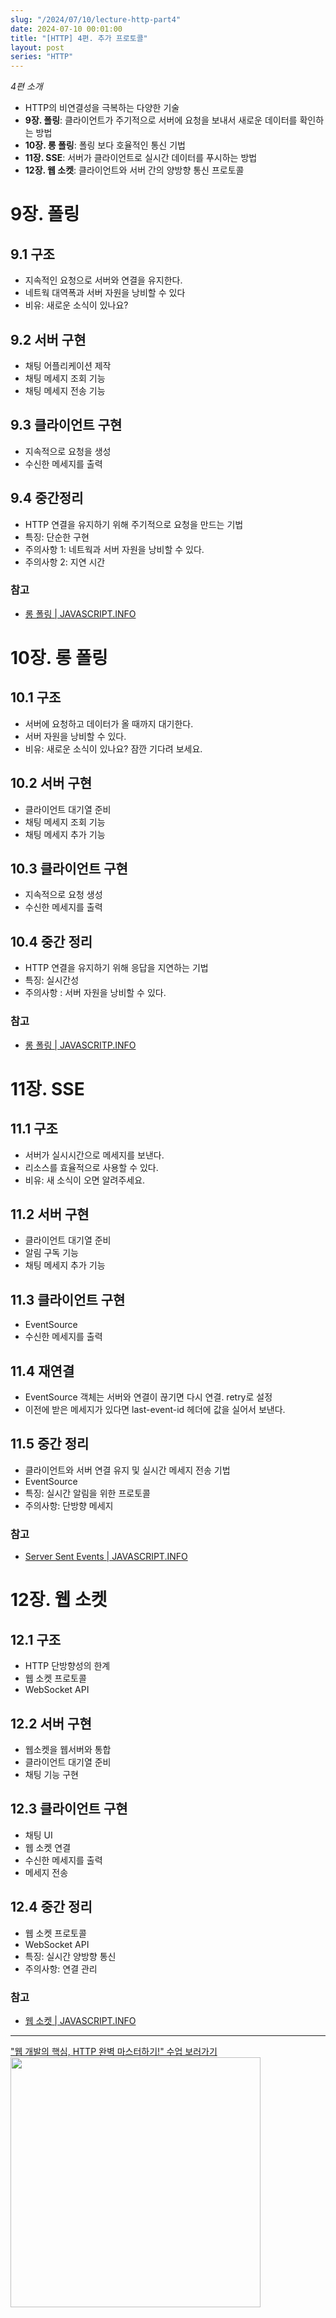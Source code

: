 ```yaml
---
slug: "/2024/07/10/lecture-http-part4"
date: 2024-07-10 00:01:00
title: "[HTTP] 4편. 추가 프로토콜"
layout: post
series: "HTTP"
---
```


_4편 소개_

- HTTP의 비연결성을 극복하는 다양한 기술
- **9장. 폴링**: 클라이언트가 주기적으로 서버에 요청을 보내서 새로운 데이터를 확인하는 방법
- **10장. 롱 폴링**: 폴링 보다 호율적인 통신 기법
- **11장. SSE**: 서버가 클라이언트로 실시간 데이터를 푸시하는 방법
- **12장. 웹 소켓**: 클라이언트와 서버 간의 양방향 통신 프로토콜

# 9장. 폴링

## 9.1 구조

- 지속적인 요청으로 서버와 연결을 유지한다.
- 네트웍 대역폭과 서버 자원을 낭비할 수 있다
- 비유: 새로운 소식이 있나요?

## 9.2 서버 구현

- 채팅 어플리케이션 제작
- 채팅 메세지 조회 기능
- 채팅 메세지 전송 기능

## 9.3 클라이언트 구현

- 지속적으로 요청을 생성
- 수신한 메세지를 출력

## 9.4 중간정리

- HTTP 연결을 유지하기 위해 주기적으로 요청을 만드는 기법
- 특징: 단순한 구현
- 주의사항 1: 네트웍과 서버 자원을 낭비할 수 있다.
- 주의사항 2: 지연 시간

### 참고

- [롱 폴링 | JAVASCRIPT.INFO](https://ko.javascript.info/long-polling)

# 10장. 롱 폴링

## 10.1 구조

- 서버에 요청하고 데이터가 올 때까지 대기한다.
- 서버 자원을 낭비할 수 있다.
- 비유: 새로운 소식이 있나요? 잠깐 기다려 보세요.

## 10.2 서버 구현

- 클라이언트 대기열 준비
- 채팅 메세지 조회 기능
- 채팅 메세지 추가 기능

## 10.3 클라이언트 구현

- 지속적으로 요청 생성
- 수신한 메세지를 출력

## 10.4 중간 정리

- HTTP 연결을 유지하기 위해 응답을 지연하는 기법
- 특징: 실시간성
- 주의사항 : 서버 자원을 낭비할 수 있다.

### 참고

- [롱 폴링 | JAVASCRITP.INFO](https://ko.javascript.info/long-polling)

# 11장. SSE

## 11.1 구조

- 서버가 실시시간으로 메세지를 보낸다.
- 리소스를 효율적으로 사용할 수 있다.
- 비유: 새 소식이 오면 알려주세요.

## 11.2 서버 구현

- 클라이언트 대기열 준비
- 알림 구독 기능
- 채팅 메세지 추가 기능

## 11.3 클라이언트 구현

- EventSource
- 수신한 메세지를 출력

## 11.4 재연결

- EventSource 객체는 서버와 연결이 끊기면 다시 연결. retry로 설정
- 이전에 받은 메세지가 있다면 last-event-id 헤더에 값을 실어서 보낸다.

## 11.5 중간 정리

- 클라이언트와 서버 연결 유지 및 실시간 메세지 전송 기법
- EventSource
- 특징: 실시간 알림을 위한 프로토콜
- 주의사항: 단방향 메세지

### 참고

- [Server Sent Events | JAVASCRIPT.INFO](https://ko.javascript.info/server-sent-events)

# 12장. 웹 소켓

## 12.1 구조

- HTTP 단방향성의 한계
- 웹 소켓 프로토콜
- WebSocket API

## 12.2 서버 구현

- 웹소켓을 웹서버와 통합
- 클라이언트 대기열 준비
- 채팅 기능 구현

## 12.3 클라이언트 구현

- 채팅 UI
- 웹 소켓 연결
- 수신한 메세지를 출력
- 메세지 전송

## 12.4 중간 정리

- 웹 소켓 프로토콜
- WebSocket API
- 특징: 실시간 양방향 통신
- 주의사항: 연결 관리

### 참고

- [웹 소켓 | JAVASCRIPT.INFO](https://ko.javascript.info/websocket)

---

<a href="https://inf.run/k9hBU" target="_blank">
  "웹 개발의 핵심, HTTP 완벽 마스터하기!" 수업 보러가기  
  <img width="400px" src="https://cdn.inflearn.com/public/files/courses/335426/cover/01jxvfgypbh8yb0yn77j9n7vbd?w=400" />
</a>
